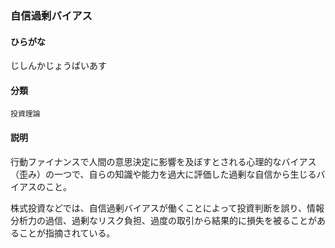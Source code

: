 <div style="display:none;">

## [あ行](securities-terms?id=あ行)
## [か行](securities-terms?id=か行)
## [さ行](securities-terms?id=さ行)

</div>

### 自信過剰バイアス

#### ひらがな

じしんかじょうばいあす

#### 分類

`投資理論`

#### 説明

行動ファイナンスで人間の意思決定に影響を及ぼすとされる心理的なバイアス（歪み）の一つで、自らの知識や能力を過大に評価した過剰な自信から生じるバイアスのこと。
 
株式投資などでは、自信過剰バイアスが働くことによって投資判断を誤り、情報分析力の過信、過剰なリスク負担、過度の取引から結果的に損失を被ることがあることが指摘されている。

<div style="display:none;">

## [た行](securities-terms?id=た行)
## [な行](securities-terms?id=な行)
## [は行](securities-terms?id=は行)
## [ま行](securities-terms?id=ま行)
## [や行](securities-terms?id=や行)
## [ら行](securities-terms?id=ら行)
## [わ行](securities-terms?id=わ行)
## [英数字・記号](securities-terms?id=英数字・記号)

</div>

